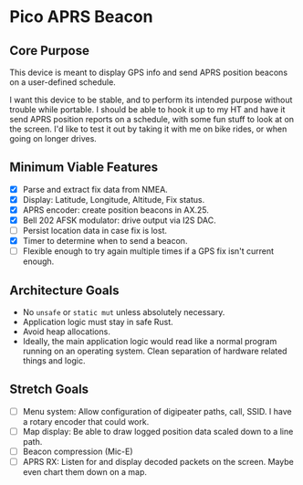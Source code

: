 # Pico APRS Beacon

## Core Purpose

This device is meant to display GPS info and send APRS position beacons on a
user-defined schedule.

I want this device to be stable, and to perform its intended purpose without
trouble while portable. I should be able to hook it up to my HT and have it send
APRS position reports on a schedule, with some fun stuff to look at on the
screen. I'd like to test it out by taking it with me on bike rides, or when
going on longer drives.

## Minimum Viable Features

- [x] Parse and extract fix data from NMEA.
- [x] Display: Latitude, Longitude, Altitude, Fix status.
- [x] APRS encoder: create position beacons in AX.25.
- [x] Bell 202 AFSK modulator: drive output via I2S DAC.
- [ ] Persist location data in case fix is lost.
- [x] Timer to determine when to send a beacon.
- [ ] Flexible enough to try again multiple times if a GPS fix isn't current enough.

## Architecture Goals

- No `unsafe` or `static mut` unless absolutely necessary.
- Application logic must stay in safe Rust.
- Avoid heap allocations.
- Ideally, the main application logic would read like a normal program running
  on an operating system. Clean separation of hardware related things and logic.

## Stretch Goals

- [ ] Menu system: Allow configuration of digipeater paths, call, SSID. I have a
  rotary encoder that could work.
- [ ] Map display: Be able to draw logged position data scaled down to a line path.
- [ ] Beacon compression (Mic-E)
- [ ] APRS RX: Listen for and display decoded packets on the screen. Maybe even
  chart them down on a map.

